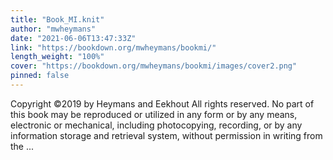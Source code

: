 ```yaml
---
title: "Book_MI.knit"
author: "mwheymans"
date: "2021-06-06T13:47:33Z"
link: "https://bookdown.org/mwheymans/bookmi/"
length_weight: "100%"
cover: "https://bookdown.org/mwheymans/bookmi/images/cover2.png"
pinned: false
---
```


Copyright ©2019 by Heymans and Eekhout All rights reserved. No part of this book may be reproduced or utilized in any form or by any means, electronic or mechanical, including photocopying, recording, or by any information storage and retrieval system, without permission in writing from the ...
